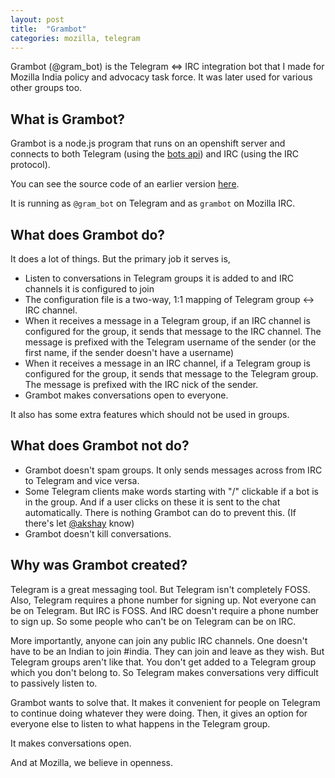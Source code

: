 ```yaml
---
layout: post
title:  "Grambot"
categories: mozilla, telegram
---
```


Grambot (@gram_bot) is the Telegram <=> IRC integration bot that I made for Mozilla India policy and advocacy task force. It was later used for various other groups too.

## What is Grambot?

Grambot is a node.js program that runs on an openshift server and connects to both Telegram (using the [bots api](https://telegram.org/blog/bot-revolution)) and IRC (using the IRC protocol).

You can see the source code of an earlier version [here](https://github.com/asdofindia/node-telegrambot).

It is running as `@gram_bot` on Telegram and as `grambot` on Mozilla IRC.

## What does Grambot do?

It does a lot of things. But the primary job it serves is,

* Listen to conversations in Telegram groups it is added to and IRC channels it is configured to join
* The configuration file is a two-way, 1:1 mapping of Telegram group <-> IRC channel.
* When it receives a message in a Telegram group, if an IRC channel is configured for the group, it sends that message to the IRC channel. The message is prefixed with the Telegram username of the sender (or the first name, if the sender doesn't have a username)
* When it receives a message in an IRC channel, if a Telegram group is configured for the group, it sends that message to the Telegram group. The message is prefixed with the IRC nick of the sender.
* Grambot makes conversations open to everyone.

It also has some extra features which should not be used in groups.

## What does Grambot not do?

* Grambot doesn't spam groups. It only sends messages across from IRC to Telegram and vice versa.
* Some Telegram clients make words starting with "/" clickable if a bot is in the group. And if a user clicks on these it is sent to the chat automatically. There is nothing Grambot can do to prevent this. (If there's let [@akshay](https://telegram.me/akshay) know)
* Grambot doesn't kill conversations.

## Why was Grambot created?

Telegram is a great messaging tool. But Telegram isn't completely FOSS. Also, Telegram requires a phone number for signing up. Not everyone can be on Telegram. But IRC is FOSS. And IRC doesn't require a phone number to sign up. So some people who can't be on Telegram can be on IRC.

More importantly, anyone can join any public IRC channels. One doesn't have to be an Indian to join #india. They can join and leave as they wish. But Telegram groups aren't like that. You don't get added to a Telegram group which you don't belong to. So Telegram makes conversations very difficult to passively listen to.

Grambot wants to solve that. It makes it convenient for people on Telegram to continue doing whatever they were doing. Then, it gives an option for everyone else to listen to what happens in the Telegram group.

It makes conversations open.

And at Mozilla, we believe in openness.
